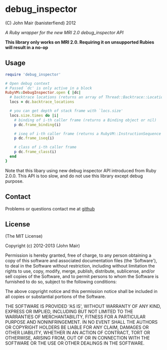 debug_inspector
===============

(C) John Mair (banisterfiend) 2012

_A Ruby wrapper for the new MRI 2.0 debug\_inspector API_

**This library only works on MRI 2.0. Requiring it on unsupported Rubies will result in a no-op**

Usage
-----

```ruby
require 'debug_inspector'

# Open debug context
# Passed `dc' is only active in a block
RubyVM::DebugInspector.open { |dc|
  # backtrace locations (returns an array of Thread::Backtrace::Location objects)
  locs = dc.backtrace_locations

  # you can get depth of stack frame with `locs.size'
  locs.size.times do |i|
    # binding of i-th caller frame (returns a Binding object or nil)
    p dc.frame_binding(i)

    # iseq of i-th caller frame (returns a RubyVM::InstructionSequence object or nil)
    p dc.frame_iseq(i)

    # class of i-th caller frame
    p dc.frame_class(i)
  end
}
```

Note that this libary using new debug inspector API introduced from Ruby 
2.0.0. This API is too slow, and do not use this library except debug 
purpose.

Contact
-------

Problems or questions contact me at [github](http://github.com/banister)

License
-------

(The MIT License)

Copyright (c) 2012-2013 (John Mair)

Permission is hereby granted, free of charge, to any person obtaining
a copy of this software and associated documentation files (the
'Software'), to deal in the Software without restriction, including
without limitation the rights to use, copy, modify, merge, publish,
distribute, sublicense, and/or sell copies of the Software, and to
permit persons to whom the Software is furnished to do so, subject to
the following conditions:

The above copyright notice and this permission notice shall be
included in all copies or substantial portions of the Software.

THE SOFTWARE IS PROVIDED 'AS IS', WITHOUT WARRANTY OF ANY KIND,
EXPRESS OR IMPLIED, INCLUDING BUT NOT LIMITED TO THE WARRANTIES OF
MERCHANTABILITY, FITNESS FOR A PARTICULAR PURPOSE AND NONINFRINGEMENT.
IN NO EVENT SHALL THE AUTHORS OR COPYRIGHT HOLDERS BE LIABLE FOR ANY
CLAIM, DAMAGES OR OTHER LIABILITY, WHETHER IN AN ACTION OF CONTRACT,
TORT OR OTHERWISE, ARISING FROM, OUT OF OR IN CONNECTION WITH THE
SOFTWARE OR THE USE OR OTHER DEALINGS IN THE SOFTWARE.
